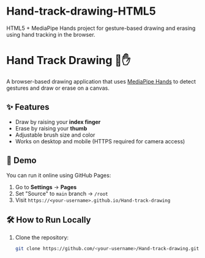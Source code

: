 # Hand-track-drawing-HTML5
HTML5 + MediaPipe Hands project for gesture-based drawing and erasing using hand tracking in the browser.

# Hand Track Drawing 🎨✋

A browser-based drawing application that uses [MediaPipe Hands](https://developers.google.com/mediapipe/solutions/hands) to detect gestures and draw or erase on a canvas.

## ✨ Features
- Draw by raising your **index finger**
- Erase by raising your **thumb**
- Adjustable brush size and color
- Works on desktop and mobile (HTTPS required for camera access)

## 🚀 Demo
You can run it online using GitHub Pages:
1. Go to **Settings** → **Pages**
2. Set "Source" to `main` branch → `/root`
3. Visit `https://<your-username>.github.io/Hand-track-drawing`

## 🛠 How to Run Locally
1. Clone the repository:
   ```bash
   git clone https://github.com/<your-username>/Hand-track-drawing.git

